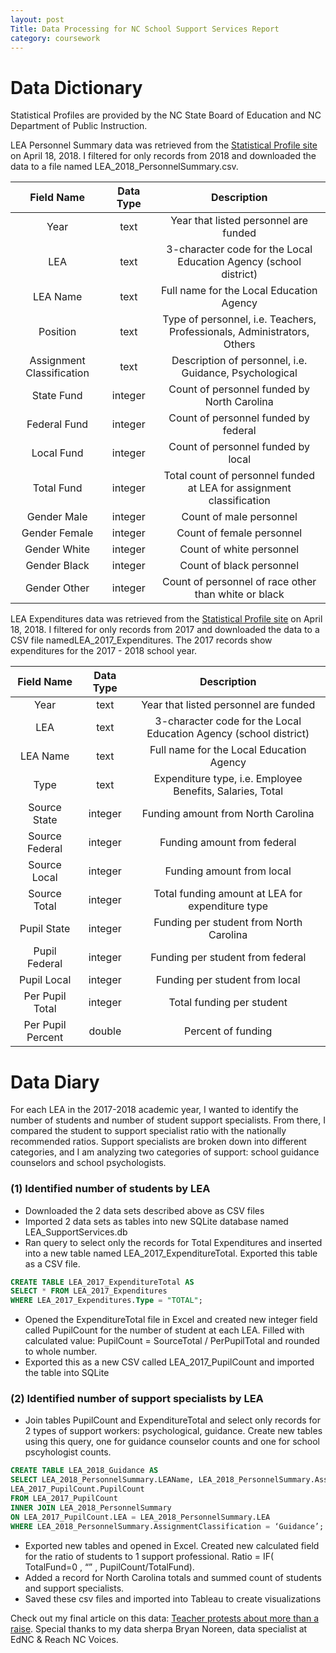 ```yaml
---
layout: post
Title: Data Processing for NC School Support Services Report
category: coursework
---
```


# Data Dictionary

Statistical Profiles are provided by the NC State Board of Education and NC Department of Public Instruction.

LEA Personnel Summary data was retrieved from the [Statistical Profile site](http://apps.schools.nc.gov/ords/f?p=145:110:::NO) on April 18, 2018. I filtered for only records from 2018 and downloaded the data to a file named LEA_2018_PersonnelSummary.csv. 

Field Name | Data Type | Description
:---: | :---: | :---:
Year | text | Year that listed personnel are funded
LEA | text | 3-character code for the Local Education Agency (school district)
LEA Name | text | Full name for the Local Education Agency
Position | text | Type of personnel, i.e. Teachers, Professionals, Administrators, Others
Assignment Classification | text | Description of personnel, i.e. Guidance, Psychological
State Fund | integer | Count of personnel funded by North Carolina
Federal Fund | integer | Count of personnel funded by federal 
Local Fund | integer | Count of personnel funded by local
Total Fund | integer | Total count of personnel funded at LEA for assignment classification
Gender Male | integer | Count of male personnel
Gender Female | integer | Count of female personnel
Gender White | integer | Count of white personnel
Gender Black | integer | Count of black personnel
Gender Other | integer | Count of personnel of race other than white or black


LEA Expenditures data was retrieved from the [Statistical Profile site](http://apps.schools.nc.gov/ords/f?p=145:114:::NO) on April 18, 2018. I filtered for only records from 2017 and downloaded the data to a CSV file namedLEA_2017_Expenditures. The 2017 records show expenditures for the 2017 - 2018 school year. 

Field Name | Data Type | Description
:---: | :---: | :---:
Year | text | Year that listed personnel are funded
LEA | text | 3-character code for the Local Education Agency (school district)
LEA Name | text | Full name for the Local Education Agency
Type | text | Expenditure type, i.e. Employee Benefits, Salaries, Total
Source State | integer | Funding amount from North Carolina
Source Federal | integer | Funding amount from federal 
Source Local | integer | Funding amount from local
Source Total | integer | Total funding amount at LEA for expenditure type
Pupil State | integer | Funding per student from North Carolina
Pupil Federal | integer | Funding per student from federal
Pupil Local | integer | Funding per student from local
Per Pupil Total | integer | Total funding per student
Per Pupil Percent | double | Percent of funding 


# Data Diary

For each LEA in the 2017-2018 academic year, I wanted to identify the number of students and number of student support specialists. From there, I compared the student to support specialist ratio with the nationally recommended ratios. Support specialists are broken down into different categories, and I am analyzing two categories of support: school guidance counselors and school psychologists.

### (1) Identified number of students by LEA

* Downloaded the 2 data sets described above as CSV files
* Imported 2 data sets as tables into new SQLite database named LEA_SupportServices.db
* Ran query to select only the records for Total Expenditures and inserted into a new table named LEA_2017_ExpenditureTotal. Exported this table as a CSV file.

```sql
CREATE TABLE LEA_2017_ExpenditureTotal AS
SELECT * FROM LEA_2017_Expenditures
WHERE LEA_2017_Expenditures.Type = "TOTAL";
```

* Opened the ExpenditureTotal file in Excel and created new integer field called PupilCount for the number of student at each LEA. Filled with calculated value: PupilCount = SourceTotal / PerPupilTotal and rounded to whole number. 
* Exported this as a new CSV called LEA_2017_PupilCount and imported the table into SQLite

### (2) Identified number of support specialists by LEA

* Join tables PupilCount and ExpenditureTotal and select only records for 2 types of support workers: psychological, guidance. Create new tables using this query, one for guidance counselor counts and one for school pscyhologist counts.

```sql
CREATE TABLE LEA_2018_Guidance AS
SELECT LEA_2018_PersonnelSummary.LEAName, LEA_2018_PersonnelSummary.AssignmentClassification, LEA_2018_PersonnelSummary.TotalFund,
LEA_2017_PupilCount.PupilCount
FROM LEA_2017_PupilCount
INNER JOIN LEA_2018_PersonnelSummary
ON LEA_2017_PupilCount.LEA = LEA_2018_PersonnelSummary.LEA
WHERE LEA_2018_PersonnelSummary.AssignmentClassification = ‘Guidance’;
```

* Exported new tables and opened in Excel. Created new calculated field for the ratio of students to 1 support professional. Ratio = IF( TotalFund=0 ,  “” , PupilCount/TotalFund).
* Added a record for North Carolina totals and summed count of students and support specialists.
* Saved these csv files and imported into Tableau to create visualizations

Check out my final article on this data: [Teacher protests about more than a raise](http://www.reagancline.com/coursework/2018/05/06/Data-Driven-Journalism-Teacher-Protests-About-More-Than-A-Raise.html). Special thanks to my data sherpa Bryan Noreen, data specialist at EdNC & Reach NC Voices.
